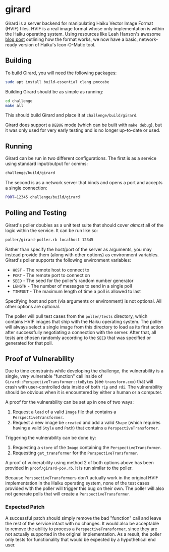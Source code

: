 # girard #

Girard is a server backend for manipulating Haiku Vector Image Format (HVIF)
files. HVIF is a real image format whose only implementation is within the
Haiku operating system. Using resources like Leah Hanson's awesome
[blog post](http://blog.leahhanson.us/post/recursecenter2016/haiku_icons.html)
outlining how the format works, we now have a basic, network-ready version of
Haiku's Icon-O-Matic tool.


## Building ##

To build Girard, you will need the following packages:

```sh
sudo apt install build-essential clang pmccabe
```

Building Girard should be as simple as running:

```sh
cd challenge
make all
```

This should build Girard and place it at `challenge/build/girard`.

Girard does support a `DEBUG` mode (which can be built with `make debug`), but
it was only used for very early testing and is no longer up-to-date or used.


## Running ##

Girard can be run in two different configurations. The first is as a service
using standard input/output for comms:

```sh
challenge/build/girard
```

The second is as a network server that binds and opens a port and accepts a
single connection:

```sh
PORT=12345 challenge/build/girard
```


## Polling and Testing ##

Girard's poller doubles as a unit test suite that should cover *almost* all of
the logic within the service. It can be run like so:

```sh
poller/girard-poller.rb localhost 12345
```

Rather than specify the host/port of the server as arguments, you may instead
provide them (along with other options) as environment variables. Girard's
poller supports the following environment variables:

* `HOST` - The remote host to connect to
* `PORT` - The remote port to connect on
* `SEED` - The seed for the poller's random number generator
* `LENGTH` - The number of messages to send in a single poll
* `TIMEOUT` - The maximum length of time a poll is allowed to last

Specifying host and port (via arguments or environment) is not optional. All
other options are optional.

The poller will pull test cases from the `poller/tests` directory, which
contains HVIF images that ship with the Haiku operating system. The poller
will always select a single image from this directory to load as its first
action after successfully negotiating a connection with the server. After
that, all tests are chosen randomly according to the `SEED` that was
specified or generated for that poll.


## Proof of Vulnerability ##

Due to time constraints while developing the challenge, the vulnerability is a
single, _very_ vulnerable "function" call inside of
`Girard::PerspectiveTransformer::toBytes` (see `transform.cxx`) that will
crash with user-controlled data inside of both `rip` and `rdi`. The
vulnerability should be obvious when it is encountered by either a human or a
computer.

A proof for the vulnerability can be set up in one of two ways:

1. Request a `load` of a valid `Image` file that contains a
   `PerspectiveTransformer`.
2. Request a new image be `create`d and add a valid `Shape` (which requires
   having a valid `Style` and `Path`) that contains a `PerspectiveTransformer`.

Triggering the vulnerability can be done by:

1. Requesting a `store` of the `Image` containing the `PerspectiveTransformer`.
2. Requesting `get_transformer` for the `PerspectiveTransformer`.

A proof of vulnerability using method 2 of both options above has been
provided in `proof/girard-pov.rb`. It is run similar to the poller.

Because `PerspectiveTransformer`s don't actually work in the original HVIF
implementation in the Haiku operating system, none of the test cases provided
with the poller will trigger this bug on their own. The poller will also not
generate polls that will create a `PerspectiveTransformer`.

### Expected Patch ###

A successful patch should simply remove the bad "function" call and leave the
rest of the service intact with no changes. It would also be acceptable to
remove the ability to process a `PerspectiveTransformer`, since they are not
actually supported in the original implementation. As a result, the poller
only tests for functionality that would be expected by a hypothetical
end user.

